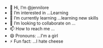 - 👋 Hi, I’m @jennilore
- 👀 I’m interested in ...Learning
- 🌱 I’m currently learning ...learning new skills 
- 💞️ I’m looking to collaborate on ...
- 📫 How to reach me ...
- 😄 Pronouns: ...I'm a girl
- ⚡ Fun fact: ...I hate cheese

<!---

--->

